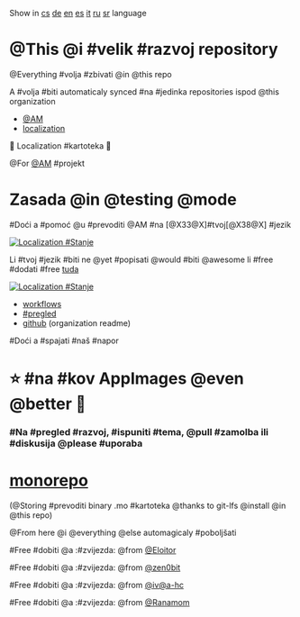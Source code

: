 Show in [cs](README-cs.md) [de](README-de.md) [en](README.md) [es](README-es.md)
[it](README-it.md) [ru](README-ru.md) [sr](README-sr.md) language

# @This @i #velik #razvoj repository

@Everything #volja #zbivati @in @this repo

A #volja #biti automaticaly synced #na #jedinka repositories ispod @this
organization

- [@AM](https://github.com/AM-community/am)
- [localization](https://github.com/AM-community/localization)

🦉 Localization #kartoteka 🦉

@For [@AM](https://github.com/ivan-hc/AM) #projekt
# Zasada @in @testing @mode
#Doći a #pomoć @u #prevoditi @AM #na [@X33@X]#tvoj[@X38@X] #jezik

[![Localization
#Stanje](https://hosted.weblate.org/widget/am/am/open-graph.png)](https://hosted.weblate.org/engage/am/)

Li #tvoj #jezik #biti ne @yet #popisati @would #biti @awesome li #free #dodati
#free [tuda](https://hosted.weblate.org/new-lang/am/am/)

[![Localization
#Stanje](https://hosted.weblate.org/widget/am/multi-auto.svg)](https://hosted.weblate.org/engage/am/)

- [workflows](https://github.com/AM-community/workflows)
- [#pregled](https://github.com/AM-community/checks)
- [github](https://github.com/AM-community/.github) (organization readme)

#Doći a #spajati #naš #napor
# ⭐ #na #kov AppImages @even @better 🚀

### #Na #pregled #razvoj, #ispuniti #tema, @pull #zamolba ili #diskusija @please #uporaba

# [monorepo](https://github.com/AM-community/monorepo)
(@Storing #prevoditi binary .mo #kartoteka @thanks to git-lfs @install @in @this
repo)

@From here @i @everything @else automagicaly #poboljšati

#Free #dobiti @a :#zvijezda: @from [@Eloitor](https://github.com/Eloitor)

#Free #dobiti @a :#zvijezda: @from [@zen0bit](https://github.com/zen0bit)

#Free #dobiti @a :#zvijezda: @from [@iv@a-hc](https://github.com/ivan-hc)

#Free #dobiti @a :#zvijezda: @from [@Ranamom](https://github.com/Ranamom)

